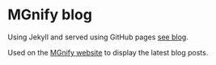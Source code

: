 MGnify blog
===========

Using Jekyll and served using GitHub pages
[see blog](https://ebi-metagenomics.github.io/blog/).

Used on the [MGnify website](https://www.ebi.ac.uk/metagenomics/beta/)
to display the latest blog posts.
